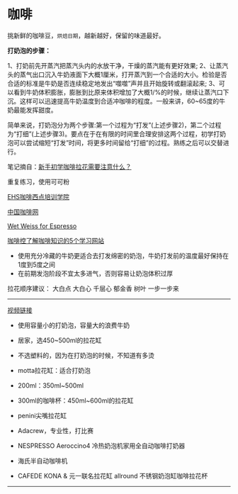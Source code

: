 # 咖啡



挑新鲜的咖啡豆，`烘焙日期`，越新越好，保留的味道最好。

**打奶泡的步骤：**

1、打奶前先开蒸汽把蒸汽头内的水放干净，干燥的蒸汽能有更好效果;
2、让蒸汽头的蒸气出口沉入牛奶液面下大概1厘米，打开蒸汽到一个合适的大小。检验是否合适的标准是牛奶是否连续稳定地发出“噬噬”声并且开始旋转或翻滚起来;
3、可以看到牛奶体积膨胀，膨胀到比原来体积增加了大概1/%的时候，继续让蒸汽口下沉。这样可以迅速提高牛奶温度到合适冲咖啡的程度。一般来讲，60~65度的牛奶最能发挥甜度。

简单来说，打奶泡分为两个步骤:第一个过程为“打发”(上述步骤2)，第二个过程为“打细”(上述步骤3)。要点在于在有限的时间里合理安排这两个过程，初学打奶泡可以尝试缩短“打发”时间，将更多时间留给“打细”的过程。熟练之后可以交替进行。

笔记摘自：[新手初学咖啡拉花需要注意什么？](https://www.zhihu.com/question/48148103/answer/109611630)



重复练习，使用可可粉

[EHS咖啡西点培训学院](https://www.ehs-academy.cn/)

[中国咖啡网](https://www.gafei.com/)

[Wet Weiss for Espresso](https://www.baristahustle.com/blog/wet-weiss-for-espresso/)

[咖啡控了解咖啡知识的5个学习网站](https://www.xiaohongshu.com/explore/63b413b8000000001c0046a5)



- 使用充分冷藏的牛奶更适合去打发绵密的奶泡，牛奶打发前的温度最好保持在1度到5度之间
- 在前期发泡阶段不宜太多进气，否则容易让奶泡体积过厚



拉花顺序建议：  大白点 大白心 千层心 郁金香 树叶  一步一步来



------

[视频链接](https://www.bilibili.com/video/BV1bJ411B73u/)

- 使用容量小的打奶泡，容量大的浪费牛奶
- 居家，选450~500ml的拉花缸
- 不选塑料的，因为在打奶泡的时候，不知道有多烫



- motta拉花缸：适合打奶泡
- 200ml：350ml~500ml
- 300ml的咖啡杯：450ml~600ml的拉花缸
- penini尖嘴拉花缸
- Adacrew，专业性，打比赛



- NESPRESSO Aeroccino4 冷热奶泡机家用全自动咖啡打奶器
- 海氏半自动咖啡机
- CAFEDE KONA & 元一联名拉花缸 allround 不锈钢奶泡缸咖啡拉花杯

------

